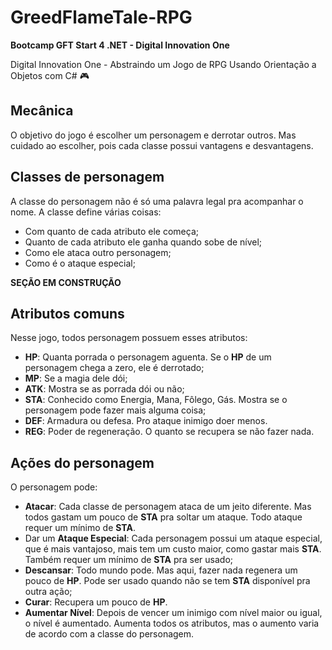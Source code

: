 # GreedFlameTale-RPG

**Bootcamp GFT Start 4 .NET - Digital Innovation One**

Digital Innovation One - Abstraindo um Jogo de RPG Usando Orientação a Objetos com C# :video_game:

## Mecânica
O objetivo do jogo é escolher um personagem e derrotar outros. Mas cuidado ao escolher, pois cada classe possui vantagens e desvantagens.

## Classes de personagem
A classe do personagem não é só uma palavra legal pra acompanhar o nome. A classe define várias coisas:
- Com quanto de cada atributo ele começa;
- Quanto de cada atributo ele ganha quando sobe de nível;
- Como ele ataca outro personagem;
- Como é o ataque especial;

**SEÇÃO EM CONSTRUÇÃO**

## Atributos comuns
Nesse jogo, todos personagem possuem esses atributos:
- **HP**: Quanta porrada o personagem aguenta. Se o **HP** de um personagem chega a zero, ele é derrotado;
- **MP**: Se a magia dele dói;
- **ATK**: Mostra se as porrada dói ou não;
- **STA**: Conhecido como Energia, Mana, Fôlego, Gás. Mostra se o personagem pode fazer mais alguma coisa;
- **DEF**: Armadura ou defesa. Pro ataque inimigo doer menos.
- **REG**: Poder de regeneração. O quanto se recupera se não fazer nada.

## Ações do personagem
O personagem pode:
- **Atacar**: Cada classe de personagem ataca de um jeito diferente. Mas todos gastam um pouco de **STA** pra soltar um ataque. Todo ataque requer um mínimo de **STA**.
- Dar um **Ataque Especial**: Cada personagem possui um ataque especial, que é mais vantajoso, mais tem um custo maior, como gastar mais **STA**. Também requer um mínimo de **STA** pra ser usado; 
- **Descansar**: Todo mundo pode. Mas aqui, fazer nada regenera um pouco de **HP**. Pode ser usado quando não se tem **STA** disponível pra outra ação;
- **Curar**: Recupera um pouco de **HP**.
- **Aumentar Nível**: Depois de vencer um inimigo com nível maior ou igual, o nível é aumentado. Aumenta todos os atributos, mas o aumento varia de acordo com a classe do personagem.
